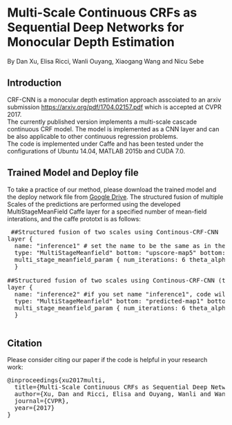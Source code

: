 # Multi-Scale Continuous CRFs as Sequential Deep Networks for Monocular Depth Estimation
By Dan Xu, Elisa Ricci, Wanli Ouyang, Xiaogang Wang and Nicu Sebe
## Introduction
CRF-CNN is a monocular depth estimation approach asscoiated to an arxiv submission https://arxiv.org/pdf/1704.02157.pdf which is accepted at CVPR 2017. </br>
The currently published version implements a multi-scale cascade continuous CRF model. The model is implemented as a CNN layer and can be also applicable to other continuous regression problems. </br>
The code is implemented under Caffe and has been tested under the configurations of Ubuntu 14.04, MATLAB 2015b and CUDA 7.0.
## Trained Model and Deploy file 
To take a practice of our method, please download the trained model and the deploy network file from 
<a href="https://drive.google.com/open?id=0ByWGxNo3TouJRDFPdWF4UWFubVk">Google Drive</a>.
The structured fusion of multiple Scales of the predictions are performed using the developed MultiStageMeanField Caffe layer for a specified number of mean-field interations, and the caffe prototxt is as follows:
<pre> ##Structured fusion of two scales using Continous-CRF-CNN
layer {
  name: "inference1" # set the name to be the same as in the training phase to load parameters in the testing phase
  type: "MultiStageMeanfield" bottom: "upscore-map5" bottom: "upscore-map4" bottom: "data" top: "predicted-map1"
  multi_stage_meanfield_param { num_iterations: 6 theta_alpha: 22 theta_beta: 1 theta_gamma: 1 spatial_weight: 3 bilateral_weight: 5 } 
  }

##Structured fusion of two scales using Continous-CRF-CNN (the output of inference 1 will be used as an input in this phase)
layer {
  name: "inference2" #if you set name "inference1", code will load parameters from caffemodel.
  type: "MultiStageMeanfield" bottom: "predicted-map1" bottom: "upscore-map3" bottom: "data" top: "predicted-map2"
  multi_stage_meanfield_param { num_iterations: 6 theta_alpha: 22 theta_beta: 1 theta_gamma: 1 spatial_weight: 3 bilateral_weight: 5 } 
  }
  </pre>

## Citation
Please consider citing our paper if the code is helpful in your research work:
<pre>@inproceedings{xu2017multi,
  title={Multi-Scale Continuous CRFs as Sequential Deep Networks for Monocular Depth Estimation},
  author={Xu, Dan and Ricci, Elisa and Ouyang, Wanli and Wang, Xiaogang and Sebe, Nicu},
  journal={CVPR},
  year={2017}
}</pre>

